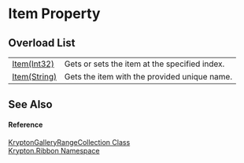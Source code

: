 # Item Property


## Overload List
<table>
<tr>
<td><a href="809b87e8-af04-f897-1fe3-f82fbad5d2be.md">Item(Int32)</a></td>
<td>Gets or sets the item at the specified index.</td></tr>
<tr>
<td><a href="f27b874b-019a-77a1-1797-36eeed598e95.md">Item(String)</a></td>
<td>Gets the item with the provided unique name.</td></tr>
</table>

## See Also


#### Reference
<a href="fb9312d0-02d8-fccc-6a69-df56be3b10bb.md">KryptonGalleryRangeCollection Class</a>  
<a href="1e9bc734-cff9-e9b8-f013-94cdac669794.md">Krypton.Ribbon Namespace</a>  
